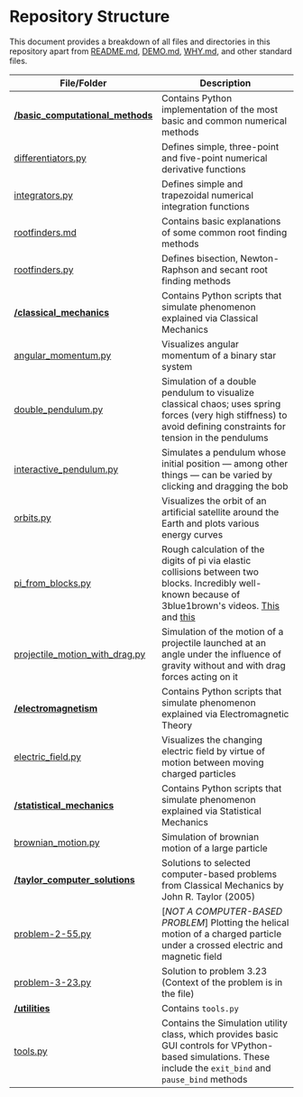 # Repository Structure

This document provides a breakdown of all files and directories in this repository apart from [README.md](README.md), [DEMO.md](DEMO.md), [WHY.md](WHY.md), and other standard files.

| File/Folder | Description |
|-------------|-------------|
| [**/basic_computational_methods**](/basic_computational_methods) | Contains Python implementation of the most basic and common numerical methods |
| [differentiators.py](basic_computational_methods/differentiators.py) | Defines simple, three-point and five-point numerical derivative functions |
| [integrators.py](basic_computational_methods/integrators.py) | Defines simple and trapezoidal numerical integration functions |
| [rootfinders.md](basic_computational_methods/root_finders.md) | Contains basic explanations of some common root finding methods |
| [rootfinders.py](basic_computational_methods/root_finding_tools.py) | Defines bisection, Newton-Raphson and secant root finding methods |
| [**/classical_mechanics**](/classical_mechanics) | Contains Python scripts that simulate phenomenon explained via Classical Mechanics |
| [angular_momentum.py](classical_mechanics/angular_momentum.py) | Visualizes angular momentum of a binary star system |
| [double_pendulum.py](classical_mechanics/double_pendulum.py) | Simulation of a double pendulum to visualize classical chaos; uses spring forces (very high stiffness) to avoid defining constraints for tension in the pendulums |
| [interactive_pendulum.py](classical_mechanics/interactive_pendulum.py) | Simulates a pendulum whose initial position — among other things — can be varied by clicking and dragging the bob |
| [orbits.py](classical_mechanics/orbits.py) | Visualizes the orbit of an artificial satellite around the Earth and plots various energy curves |
| [pi_from_blocks.py](classical_mechanics/pi_from_blocks.py) | Rough calculation of the digits of pi via elastic collisions between two blocks. Incredibly well-known because of 3blue1brown's videos. [This](https://www.youtube.com/watch?v=HEfHFsfGXjs) and [this](https://www.youtube.com/watch?v=6dTyOl1fmDo)|
| [projectile_motion_with_drag.py](classical_mechanics/projectile_motion_with_drag.py) | Simulation of the motion of a projectile launched at an angle under the influence of gravity without and with drag forces acting on it |
| [**/electromagnetism**](/electromagnetism) | Contains Python scripts that simulate phenomenon explained via Electromagnetic Theory |
| [electric_field.py](electromagnetism/electric_field.py) | Visualizes the changing electric field by virtue of motion between moving charged particles |
| [**/statistical_mechanics**](/statistical_mechanics) | Contains Python scripts that simulate phenomenon explained via Statistical Mechanics |
| [brownian_motion.py](statistical_mechanics/brownian_motion.py) | Simulation of brownian motion of a large particle |
| [**/taylor_computer_solutions**]() | Solutions to selected computer-based problems from Classical Mechanics by John R. Taylor (2005) |
| [problem-2-55.py](taylor-computer-solutions/problem-2-55.py) | [_NOT A COMPUTER-BASED PROBLEM_] Plotting the helical motion of a charged particle under a crossed electric and magnetic field |
| [problem-3-23.py](taylor-computer-solutions/problem-3-23.py) | Solution to problem 3.23 (Context of the problem is in the file) |
| [**/utilities**](/utilities) | Contains ```tools.py``` |
| [tools.py](utilities/tools.py) | Contains the Simulation utility class, which provides basic GUI controls for VPython-based simulations. These include the ```exit_bind``` and ```pause_bind``` methods |

